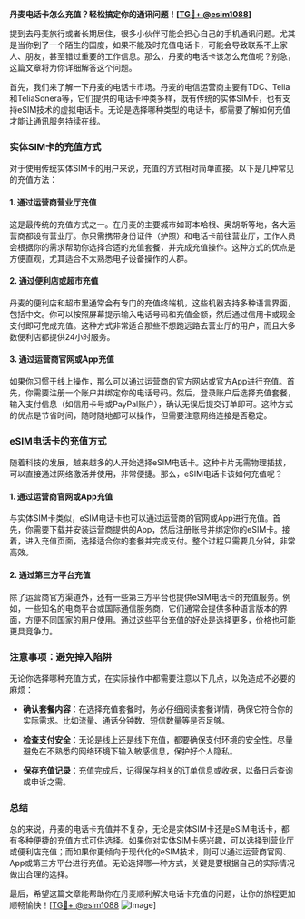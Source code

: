 **丹麦电话卡怎么充值？轻松搞定你的通讯问题！[[TG💪+ @esim1088](https://t.me/s/esim1088)]**

提到去丹麦旅行或者长期居住，很多小伙伴可能会担心自己的手机通讯问题。尤其是当你到了一个陌生的国度，如果不能及时充值电话卡，可能会导致联系不上家人、朋友，甚至错过重要的工作信息。那么，丹麦的电话卡该怎么充值呢？别急，这篇文章将为你详细解答这个问题。

首先，我们来了解一下丹麦的电话卡市场。丹麦的电信运营商主要有TDC、Telia和TeliaSonera等，它们提供的电话卡种类多样，既有传统的实体SIM卡，也有支持eSIM技术的虚拟电话卡。无论是选择哪种类型的电话卡，都需要了解如何充值才能让通讯服务持续在线。

### 实体SIM卡的充值方式

对于使用传统实体SIM卡的用户来说，充值的方式相对简单直接。以下是几种常见的充值方法：

#### 1. **通过运营商营业厅充值**
这是最传统的充值方式之一。在丹麦的主要城市如哥本哈根、奥胡斯等地，各大运营商都设有营业厅。你只需携带身份证件（护照）和电话卡前往营业厅，工作人员会根据你的需求帮助你选择合适的充值套餐，并完成充值操作。这种方式的优点是方便直观，尤其适合不太熟悉电子设备操作的人群。

#### 2. **通过便利店或超市充值**
丹麦的便利店和超市里通常会有专门的充值终端机，这些机器支持多种语言界面，包括中文。你可以按照屏幕提示输入电话号码和充值金额，然后通过信用卡或现金支付即可完成充值。这种方式非常适合那些不想跑远路去营业厅的用户，而且大多数便利店都提供24小时服务。

#### 3. **通过运营商官网或App充值**
如果你习惯于线上操作，那么可以通过运营商的官方网站或官方App进行充值。首先，你需要注册一个账户并绑定你的电话号码。然后，登录账户后选择充值套餐，输入支付信息（如信用卡号或PayPal账户），确认无误后提交订单即可。这种方式的优点是节省时间，随时随地都可以操作，但需要注意网络连接是否稳定。

### eSIM电话卡的充值方式

随着科技的发展，越来越多的人开始选择eSIM电话卡。这种卡片无需物理插拔，可以直接通过网络激活并使用，非常便捷。那么，eSIM电话卡该如何充值呢？

#### 1. **通过运营商官网或App充值**
与实体SIM卡类似，eSIM电话卡也可以通过运营商的官网或App进行充值。首先，你需要下载并安装运营商提供的App，然后注册账号并绑定你的eSIM卡。接着，进入充值页面，选择适合你的套餐并完成支付。整个过程只需要几分钟，非常高效。

#### 2. **通过第三方平台充值**
除了运营商官方渠道外，还有一些第三方平台也提供eSIM电话卡的充值服务。例如，一些知名的电商平台或国际通信服务商，它们通常会提供多种语言版本的界面，方便不同国家的用户使用。通过这些平台充值的好处是选择更多，价格也可能更具竞争力。

### 注意事项：避免掉入陷阱

无论你选择哪种充值方式，在实际操作中都需要注意以下几点，以免造成不必要的麻烦：

- **确认套餐内容**：在选择充值套餐时，务必仔细阅读套餐详情，确保它符合你的实际需求。比如流量、通话分钟数、短信数量等是否足够。
  
- **检查支付安全**：无论是线上还是线下充值，都要确保支付环境的安全性。尽量避免在不熟悉的网络环境下输入敏感信息，保护好个人隐私。

- **保存充值记录**：充值完成后，记得保存相关的订单信息或收据，以备日后查询或申诉之需。

### 总结

总的来说，丹麦的电话卡充值并不复杂，无论是实体SIM卡还是eSIM电话卡，都有多种便捷的充值方式可供选择。如果你对实体SIM卡感兴趣，可以选择到营业厅或便利店充值；而如果你更倾向于现代化的eSIM技术，则可以通过运营商官网、App或第三方平台进行充值。无论选择哪一种方式，关键是要根据自己的实际情况做出合理的选择。

最后，希望这篇文章能帮助你在丹麦顺利解决电话卡充值的问题，让你的旅程更加顺畅愉快！[[TG💪+ @esim1088](https://t.me/s/esim1088) ![Image](https://i.postimg.cc/4NQfJmqS/Snipaste-2025-05-13-00-14-12.png)]
